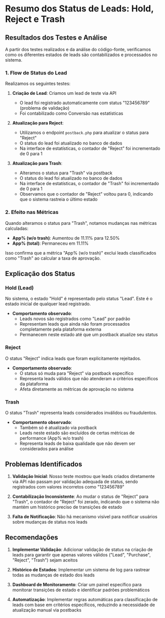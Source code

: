 # Resumo dos Status de Leads: Hold, Reject e Trash

## Resultados dos Testes e Análise

A partir dos testes realizados e da análise do código-fonte, verificamos como os diferentes estados de leads são contabilizados e processados no sistema.

### 1. Flow de Status do Lead

Realizamos os seguintes testes:

1. **Criação de Lead**: Criamos um lead de teste via API
   - O lead foi registrado automaticamente com status "123456789" (problema de validação)
   - Foi contabilizado como Conversão nas estatísticas

2. **Atualização para Reject**: 
   - Utilizamos o endpoint `postback.php` para atualizar o status para "Reject"
   - O status do lead foi atualizado no banco de dados
   - Na interface de estatísticas, o contador de "Reject" foi incrementado de 0 para 1

3. **Atualização para Trash**:
   - Alteramos o status para "Trash" via postback
   - O status do lead foi atualizado no banco de dados
   - Na interface de estatísticas, o contador de "Trash" foi incrementado de 0 para 1
   - Observamos que o contador de "Reject" voltou para 0, indicando que o sistema rastreia o último estado

### 2. Efeito nas Métricas

Quando alteramos o status para "Trash", notamos mudanças nas métricas calculadas:
- **App% (w/o trash)**: Aumentou de 11.11% para 12.50%
- **App% (total)**: Permaneceu em 11.11%

Isso confirma que a métrica "App% (w/o trash)" exclui leads classificados como "Trash" ao calcular a taxa de aprovação.

## Explicação dos Status

### Hold (Lead)

No sistema, o estado "Hold" é representado pelo status "Lead". Este é o estado inicial de qualquer lead registrado.

- **Comportamento observado**: 
  - Leads novos são registrados como "Lead" por padrão
  - Representam leads que ainda não foram processados completamente pela plataforma externa
  - Permanecem neste estado até que um postback atualize seu status

### Reject

O status "Reject" indica leads que foram explicitamente rejeitados.

- **Comportamento observado**:
  - O status só muda para "Reject" via postback específico
  - Representa leads válidos que não atenderam a critérios específicos da plataforma
  - Afeta diretamente as métricas de aprovação no sistema

### Trash

O status "Trash" representa leads considerados inválidos ou fraudulentos.

- **Comportamento observado**:
  - Também só é atualizado via postback
  - Leads neste estado são excluídos de certas métricas de performance (App% w/o trash)
  - Representa leads de baixa qualidade que não devem ser considerados para análise

## Problemas Identificados

1. **Validação Inicial**: Nosso teste mostrou que leads criados diretamente via API não passam por validação adequada de status, sendo registrados com valores incorretos como "123456789"

2. **Contabilização Inconsistente**: Ao mudar o status de "Reject" para "Trash", o contador de "Reject" foi zerado, indicando que o sistema não mantém um histórico preciso de transições de estado

3. **Falta de Notificação**: Não há mecanismo visível para notificar usuários sobre mudanças de status nos leads

## Recomendações

1. **Implementar Validação**: Adicionar validação de status na criação de leads para garantir que apenas valores válidos ("Lead", "Purchase", "Reject", "Trash") sejam aceitos

2. **Histórico de Estados**: Implementar um sistema de log para rastrear todas as mudanças de estado dos leads

3. **Dashboard de Monitoramento**: Criar um painel específico para monitorar transições de estado e identificar padrões problemáticos

4. **Automatização**: Implementar regras automáticas para classificação de leads com base em critérios específicos, reduzindo a necessidade de atualização manual via postbacks 
